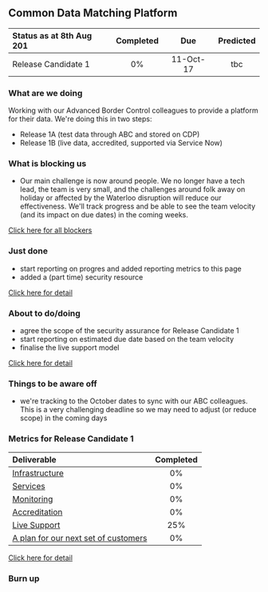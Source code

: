 ## Common Data Matching Platform

| Status as at 8th Aug 201  | Completed  | Due | Predicted|
|:-----| :-----:|:-----:|:-----:|
|Release Candidate 1  | 0% |11-Oct-17 | tbc |

### What are we doing
Working with our Advanced Border Control colleagues to provide a platform for their data.  We're doing this in two steps:
- Release 1A (test data through ABC and stored on CDP)
- Release 1B	(live data, accredited, supported via Service Now)

### What is blocking us
- Our main challenge is now around people. We no longer have a tech lead, the team is very small, and the challenges around folk away on holiday or affected by the Waterloo disruption will reduce our effectiveness. We'll track progress and be able to see the team velocity (and its impact on due dates) in the coming weeks.

[Click here for all blockers](https://jira.digital.homeoffice.gov.uk/secure/Dashboard.jspa?selectPageId=13109)

### Just done
- start reporting on progres and added reporting metrics to this page
- added a (part time) security resource

[Click here for detail](https://jira.digital.homeoffice.gov.uk/secure/Dashboard.jspa)

### About to do/doing

- agree the scope of the security assurance for Release Candidate 1
- start reporting on estimated due date based on the team velocity
- finalise the live support model

[Click here for detail](https://jira.digital.homeoffice.gov.uk/secure/Dashboard.jspa?selectPageId=13111)

### Things to be aware off

- we're tracking to the October dates to sync with our ABC colleagues. This is a very challenging deadline so we may need to adjust (or reduce scope) in the coming days

### Metrics for Release Candidate 1

| Deliverable | Completed  |
|:-------------| :-----:|
| [Infrastructure](https://jira.digital.homeoffice.gov.uk/browse/CDMP-83) | 0% |
| [Services](https://jira.digital.homeoffice.gov.uk/browse/CDMP-85)| 0% |
| [Monitoring](https://jira.digital.homeoffice.gov.uk/browse/CDMP-87) | 0% |
| [Accreditation](https://jira.digital.homeoffice.gov.uk/browse/CDMP-88)| 0% |
| [Live Support](https://jira.digital.homeoffice.gov.uk/browse/CDMP-19) | 25% |
| [A plan for our next set of customers](https://jira.digital.homeoffice.gov.uk/browse/CDMP-80)| 0% |

[Click here for detail](https://jira.digital.homeoffice.gov.uk/secure/Dashboard.jspa?selectPageId=13107)

### Burn up

<div id="chart"></div>
<script>

var chart = c3.generate
(
{
data: {
columns: [
['done', 0.3, 0, 0, 0, 0, 0],
['to do', 51.8, 0, 0, 0, 0, 0],
['required', 9, 17, 26, 35, 43, 52]
],

type: 'bar',
types: {
required: 'spline',
},
groups: [ 
['to do','done'] ] 
},
axes: {
            data1: 'y',
            data2: 'y2'
        }
    },
    axis: {
        y: {
            label: 'Y Axis Label'
        },
        y2: {
            show: true,
            label: 'Y2 Axis Label'
        }
    }
});

</script>
